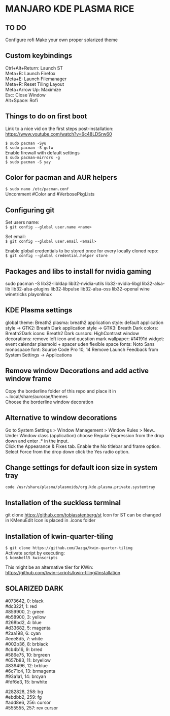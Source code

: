 # MANJARO KDE PLASMA RICE

## TO DO
Configure rofi
Make your own proper solarized theme

## Custom keybindings
Ctrl+Alt+Return: Launch ST  
Meta+B: Launch Firefox  
Meta+E: Launch Filemanager  
Meta+R: Reset Tiling Layout  
Meta+Arrow Up: Maximize  
Esc: Close Window  
Alt+Space: Rofi  

## Things to do on first boot
Link to a nice vid on the first steps post-installation: https://www.youtube.com/watch?v=6c48LDSrw60

`$ sudo pacman -Syu`  
`$ sudo pacman -S gufw`  
Enable firewall with default settings  
`$ sudo pacman-mirrors -g`  
`$ sudo pacman -S yay`  

## Color for pacman and AUR helpers
`$ sudo nano /etc/pacman.conf`    
Uncomment #Color and #VerbosePkgLists

## Configuring git
Set users name:  
`$ git config --global user.name <name>`  

Set email:  
`$ git config --global user.email <email>`  

Enable global credentials to be stored once for every locally cloned repo:  
`$ git config --global credential.helper store`  

## Packages and libs to install for nvidia gaming
sudo pacman -S lib32-libldap lib32-nvidia-utils lib32-nvidia-libgl lib32-alsa-lib 
lib32-alsa-plugins lib32-libpulse lib32-alsa-oss lib32-openal wine winetricks playonlinux

## KDE Plasma settings
global theme: Breath2
plasma: breath2
application style: default
application style -> GTK2: Breath Dark
application style -> GTK3: Breath Dark
colors: Breath2Dark
icons: Breath2 Dark
cursors: HighContrast
window decorations: remove left icon and question mark
wallpaper: #14191d
widget: event calendar plasmoid + spacer uden flexible space
fonts: Noto Sans
monospace font: Source Code Pro 10, 14
Remove Launch Feedback from System Settings -> Applications

## Remove window Decorations and add active window frame
Copy the borderline folder of this repo and place it in ~.local/share/aurorae/themes  
Choose the borderline window decoration

## Alternative to window decorations
Go to System Settings > Window Management > Window Rules > New..  
Under Window class (application) choose Regular Expression from the drop down and enter .* in the input.  
Click the Appearance & Fixes tab. Enable the No titlebar and frame option. Select Force from the drop down click the Yes radio option.

## Change settings for default icon size in system tray
`code /usr/share/plasma/plasmoids/org.kde.plasma.private.systemtray`

## Installation of the suckless terminal
git clone https://github.com/tobiasstenberg/st
Icon for ST can be changed in KMenuEdit
Icon is placed in .icons folder

## Installation of kwin-quarter-tiling

`$ git clone https://github.com/Jazqa/kwin-quarter-tiling`  
Activate script by executing:  
`$ kcmshell5 kwinscripts`  

This might be an alternative tiler for KWin:   
https://github.com/kwin-scripts/kwin-tiling#installation  


## SOLARIZED DARK  
#073642,  0: black  
#dc322f,  1: red  
#859900,  2: green  
#b58900,  3: yellow  
#268bd2,  4: blue  
#d33682,  5: magenta  
#2aa198,  6: cyan  
#eee8d5,  7: white  
#002b36,  8: brblack  
#cb4b16,  9: brred  
#586e75,  10: brgreen  
#657b83,  11: bryellow  
#839496,  12: brblue  
#6c71c4,  13: brmagenta  
#93a1a1,  14: brcyan  
#fdf6e3,  15: brwhite  

#282828,  258: bg  
#ebdbb2,  259: fg  
#add8e6,  256: cursor  
#555555,  257: rev cursor  